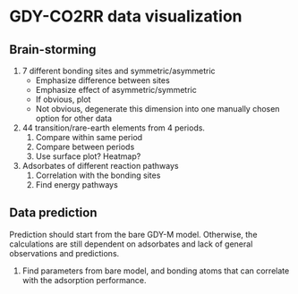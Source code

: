 # GDY-CO2RR data visualization

## Brain-storming

1. 7 different bonding sites and symmetric/asymmetric
    - Emphasize difference between sites
    - Emphasize effect of asymmetric/symmetric
    - If obvious, plot
    - Not obvious, degenerate this dimension into one manually chosen option for
    other data
2. 44 transition/rare-earth elements from 4 periods.
    1. Compare within same period
    2. Compare between periods
    3. Use surface plot? Heatmap?
3. Adsorbates of different reaction pathways
    1. Correlation with the bonding sites
    2. Find energy pathways

## Data prediction

Prediction should start from the bare GDY-M model. Otherwise, the calculations
are still dependent on adsorbates and lack of general observations and
predictions.

1. Find parameters from bare model, and bonding atoms that can correlate with
   the adsorption performance.
